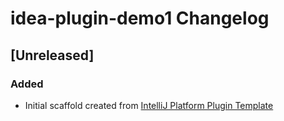 <!-- Keep a Changelog guide -> https://keepachangelog.com -->

# idea-plugin-demo1 Changelog

## [Unreleased]
### Added
- Initial scaffold created from [IntelliJ Platform Plugin Template](https://github.com/JetBrains/intellij-platform-plugin-template)
